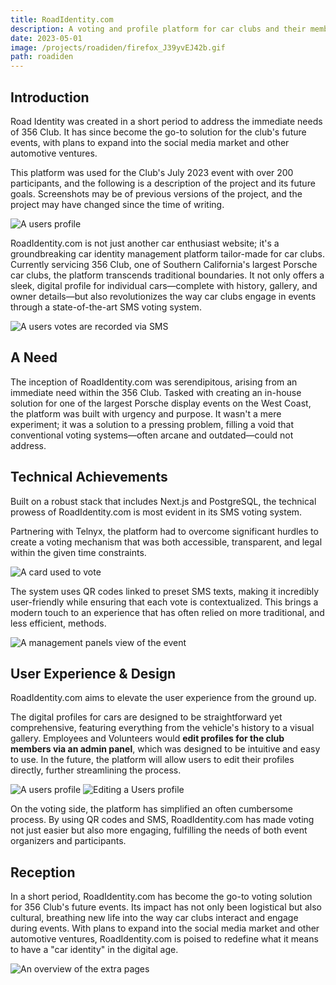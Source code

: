 ```yaml
---
title: RoadIdentity.com
description: A voting and profile platform for car clubs and their members.
date: 2023-05-01
image: /projects/roadiden/firefox_J39yvEJ42b.gif
path: roadiden
---
```


## Introduction

Road Identity was created in a short period to address the immediate needs of 356 Club. It has since become the go-to solution for the club's future events, with plans to expand into the social media market and other automotive ventures.

This platform was used for the Club's July 2023 event with over 200 participants, and the following is a description of the project and its future goals. Screenshots may be of previous versions of the project, and the project may have changed since the time of writing.

![A users profile](/projects/roadiden/firefox_VEjCMa68cQ.gif)

RoadIdentity.com is not just another car enthusiast website; it's a groundbreaking car identity management platform tailor-made for car clubs. Currently servicing 356 Club, one of Southern California's largest Porsche car clubs, the platform transcends traditional boundaries. It not only offers a sleek, digital profile for individual cars—complete with history, gallery, and owner details—but also revolutionizes the way car clubs engage in events through a state-of-the-art SMS voting system.

![A users votes are recorded via SMS](/projects/roadiden/IMG_9335.jpg)

## A Need

The inception of RoadIdentity.com was serendipitous, arising from an immediate need within the 356 Club. Tasked with creating an in-house solution for one of the largest Porsche display events on the West Coast, the platform was built with urgency and purpose. It wasn't a mere experiment; it was a solution to a pressing problem, filling a void that conventional voting systems—often arcane and outdated—could not address.

## Technical Achievements

Built on a robust stack that includes Next.js and PostgreSQL, the technical prowess of RoadIdentity.com is most evident in its SMS voting system.

Partnering with Telnyx, the platform had to overcome significant hurdles to create a voting mechanism that was both accessible, transparent, and legal within the given time constraints.

![A card used to vote](/projects/roadiden/firefox_vc3cClfwdF.png)

The system uses QR codes linked to preset SMS texts, making it incredibly user-friendly while ensuring that each vote is contextualized. This brings a modern touch to an experience that has often relied on more traditional, and less efficient, methods.

![A management panels view of the event](/projects/roadiden/firefox_cja5qRdIB5.png)

## User Experience & Design

RoadIdentity.com aims to elevate the user experience from the ground up.

The digital profiles for cars are designed to be straightforward yet comprehensive, featuring everything from the vehicle's history to a visual gallery. Employees and Volunteers would **edit profiles for the club members via an admin panel**, which was designed to be intuitive and easy to use. In the future, the platform will allow users to edit their profiles directly, further streamlining the process.

![A users profile](/projects/roadiden/firefox_6XTZoU5ECu.png)
![Editing a Users profile](/projects/roadiden/firefox_eyOg0OR2QC.gif)

On the voting side, the platform has simplified an often cumbersome process. By using QR codes and SMS, RoadIdentity.com has made voting not just easier but also more engaging, fulfilling the needs of both event organizers and participants.

## Reception

In a short period, RoadIdentity.com has become the go-to voting solution for 356 Club's future events. Its impact has not only been logistical but also cultural, breathing new life into the way car clubs interact and engage during events. With plans to expand into the social media market and other automotive ventures, RoadIdentity.com is poised to redefine what it means to have a "car identity" in the digital age.

![An overview of the extra pages](/projects/roadiden/firefox_bZYWiStc6M.gif)
